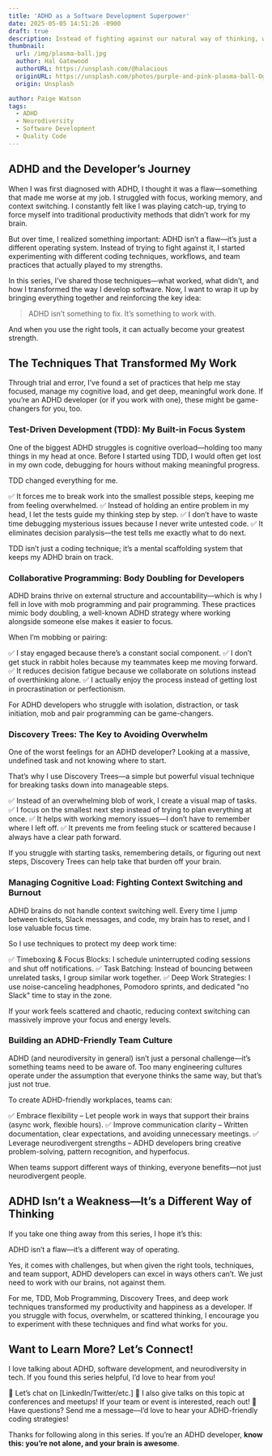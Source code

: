 ```yaml
---
title: 'ADHD as a Software Development Superpower'
date: 2025-05-05 14:51:26 -0900
draft: true
description: Instead of fighting against our natural way of thinking, we can work with it to become amazing developers.
thumbnail:
  url: /img/plasma-ball.jpg
  author: Hal Gatewood
  authorURL: https://unsplash.com/@halacious
  originURL: https://unsplash.com/photos/purple-and-pink-plasma-ball-OgvqXGL7XO4
  origin: Unsplash

author: Paige Watson
tags:
  - ADHD
  - Neurodiversity
  - Software Development
  - Quality Code
---
```


## ADHD and the Developer’s Journey

When I was first diagnosed with ADHD, I thought it was a flaw—something that made me worse at my job. I struggled with
focus, working memory, and context switching. I constantly felt like I was playing catch-up, trying to force myself into
traditional productivity methods that didn’t work for my brain.

But over time, I realized something important: ADHD isn’t a flaw—it’s just a different operating system. Instead of
trying to fight against it, I started experimenting with different coding techniques, workflows, and team practices that
actually played to my strengths.

In this series, I’ve shared those techniques—what worked, what didn’t, and how I transformed the way I develop software.
Now, I want to wrap it up by bringing everything together and reinforcing the key idea:

> ADHD isn’t something to fix. It’s something to work with.

And when you use the right tools, it can actually become your greatest strength.

## The Techniques That Transformed My Work

Through trial and error, I’ve found a set of practices that help me stay focused, manage my cognitive load, and get
deep, meaningful work done. If you’re an ADHD developer (or if you work with one), these might be game-changers for you,
too.

### Test-Driven Development (TDD): My Built-in Focus System
One of the biggest ADHD struggles is cognitive overload—holding too many things in my head at once. Before I started
using TDD, I would often get lost in my own code, debugging for hours without making meaningful progress.

TDD changed everything for me.

✅ It forces me to break work into the smallest possible steps, keeping me from feeling overwhelmed.
✅ Instead of holding an entire problem in my head, I let the tests guide my thinking step by step.
✅ I don’t have to waste time debugging mysterious issues because I never write untested code.
✅ It eliminates decision paralysis—the test tells me exactly what to do next.

TDD isn’t just a coding technique; it’s a mental scaffolding system that keeps my ADHD brain on track.

### Collaborative Programming: Body Doubling for Developers

ADHD brains thrive on external structure and accountability—which is why I fell in love with mob programming and pair
programming. These practices mimic body doubling, a well-known ADHD strategy where working alongside someone else makes
it easier to focus.

When I’m mobbing or pairing:

✅ I stay engaged because there’s a constant social component.
✅ I don’t get stuck in rabbit holes because my teammates keep me moving forward.
✅ It reduces decision fatigue because we collaborate on solutions instead of overthinking alone.
✅ I actually enjoy the process instead of getting lost in procrastination or perfectionism.

For ADHD developers who struggle with isolation, distraction, or task initiation, mob and pair programming can be
game-changers.

### Discovery Trees: The Key to Avoiding Overwhelm

One of the worst feelings for an ADHD developer? Looking at a massive, undefined task and not knowing where to start.

That’s why I use Discovery Trees—a simple but powerful visual technique for breaking tasks down into manageable steps.

✅ Instead of an overwhelming blob of work, I create a visual map of tasks.
✅ I focus on the smallest next step instead of trying to plan everything at once.
✅ It helps with working memory issues—I don’t have to remember where I left off.
✅ It prevents me from feeling stuck or scattered because I always have a clear path forward.

If you struggle with starting tasks, remembering details, or figuring out next steps, Discovery Trees can help take that
burden off your brain.

### Managing Cognitive Load: Fighting Context Switching and Burnout

ADHD brains do not handle context switching well. Every time I jump between tickets, Slack messages, and code, my brain
has to reset, and I lose valuable focus time.

So I use techniques to protect my deep work time:

✅ Timeboxing & Focus Blocks: I schedule uninterrupted coding sessions and shut off notifications.
✅ Task Batching: Instead of bouncing between unrelated tasks, I group similar work together.
✅ Deep Work Strategies: I use noise-canceling headphones, Pomodoro sprints, and dedicated "no Slack" time to stay in the
zone.

If your work feels scattered and chaotic, reducing context switching can massively improve your focus and energy levels.

### Building an ADHD-Friendly Team Culture

ADHD (and neurodiversity in general) isn’t just a personal challenge—it’s something teams need to be aware of. Too many
engineering cultures operate under the assumption that everyone thinks the same way, but that’s just not true.

To create ADHD-friendly workplaces, teams can:

✅ Embrace flexibility – Let people work in ways that support their brains (async work, flexible hours).
✅ Improve communication clarity – Written documentation, clear expectations, and avoiding unnecessary meetings.
✅ Leverage neurodivergent strengths – ADHD developers bring creative problem-solving, pattern recognition, and
hyperfocus.

When teams support different ways of thinking, everyone benefits—not just neurodivergent people.

## ADHD Isn’t a Weakness—It’s a Different Way of Thinking

If you take one thing away from this series, I hope it’s this:

ADHD isn’t a flaw—it’s a different way of operating.

Yes, it comes with challenges, but when given the right tools, techniques, and team support, ADHD developers can excel
in ways others can’t. We just need to work with our brains, not against them.

For me, TDD, Mob Programming, Discovery Trees, and deep work techniques transformed my productivity and happiness as a
developer. If you struggle with focus, overwhelm, or scattered thinking, I encourage you to experiment with these
techniques and find what works for you.

## Want to Learn More? Let’s Connect!

I love talking about ADHD, software development, and neurodiversity in tech. If you found this series helpful, I’d love
to hear from you!

💬 Let’s chat on [LinkedIn/Twitter/etc.]
📢 I also give talks on this topic at conferences and meetups! If your team or event is interested, reach out!
📩 Have questions? Send me a message—I’d love to hear your ADHD-friendly coding strategies!

Thanks for following along in this series. If you’re an ADHD developer,
**know this: you’re not alone, and your brain is awesome**.